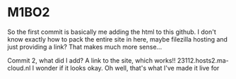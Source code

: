 # M1BO2

So the first commit is basically me adding the html to this github. I don't know exactly how to pack the entire site in here, maybe filezilla hosting and just providing a link? That makes much more sense...

Commit 2, what did I add? A link to the site, which works!! 
23112.hosts2.ma-cloud.nl
I wonder if it looks okay. Oh well, that's what I've made it live for
